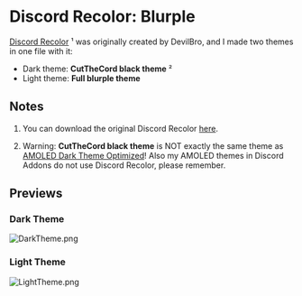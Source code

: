 # Discord Recolor: Blurple

[Discord Recolor](https://github.com/mwittrien/BetterDiscordAddons/tree/master/Themes/DiscordRecolor) ¹ was originally created by DevilBro, and I made two themes in one file with it:

- Dark theme: **CutTheCord black theme** ²
- Light theme: **Full blurple theme**

## Notes

1. You can download the original Discord Recolor [here](https://github.com/mwittrien/BetterDiscordAddons/tree/master/Themes/DiscordRecolor).

2. Warning: **CutTheCord black theme** is NOT exactly the same theme as [AMOLED Dark Theme Optimized](https://github.com/Tomrdh/discord-addons/tree/master/download-themes-here/AmoledDarkThemeOptimized.theme.css)! Also my AMOLED themes in Discord Addons do not use Discord Recolor, please remember.

## Previews

### Dark Theme

![DarkTheme.png](https://cdn.discordapp.com/attachments/702611641530843186/777707819775557642/unknown.png)

### Light Theme

![LightTheme.png](https://cdn.discordapp.com/attachments/702611641530843186/777709431798104064/unknown.png)
